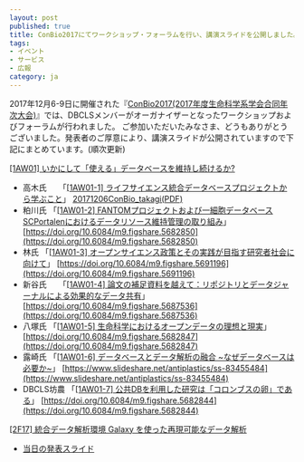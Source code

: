 ```yaml
---
layout: post
published: true
title: ConBio2017にてワークショップ・フォーラムを行い、講演スライドを公開しました。
tags:
- イベント
- サービス
- 広報
category: ja
---
```


2017年12月6-9日に開催された『[ConBio2017(2017年度生命科学系学会合同年次大会)](http://www2.aeplan.co.jp/conbio2017/)』では、DBCLSメンバーがオーガナイザーとなったワークショップおよびフォーラムが行われました。
ご参加いただいたみなさま、どうもありがとうございました。発表者のご厚意により、講演スライドが公開されていますので下記にまとめています。(順次更新)

 

[[1AW01] いかにして「使える」データベースを維持し続けるか?](https://confit.atlas.jp/guide/event/conbio2017/session/1AW01/advanced)

- 高木氏　　「[[1AW01-1] ライフサイエンス統合データベースプロジェクトから学ぶこと](https://confit.atlas.jp/guide/event/conbio2017/subject/1AW01-1/category?cryptoId=)」
[20171206ConBio_takagi(PDF)](http://dbcls.rois.ac.jp/wp-content/uploads/2017/12/20171206ConBio_takagi.pdf)
- 粕川氏 「[[1AW01-2] FANTOMプロジェクトおよび一細胞データベースSCPortalenにおけるデータリソース維持管理の取り組み](https://confit.atlas.jp/guide/event/conbio2017/subject/1AW01-2/category?cryptoId=)」
[https://doi.org/10.6084/m9.figshare.5682850](https://doi.org/10.6084/m9.figshare.5682850)
- 林氏 「[[1AW01-3] オープンサイエンス政策とその実践が目指す研究者社会に向けて](https://confit.atlas.jp/guide/event/conbio2017/subject/1AW01-3/category?cryptoId=)」
[https://doi.org/10.6084/m9.figshare.5691196](https://doi.org/10.6084/m9.figshare.5691196)
- 新谷氏　　「[[1AW01-4] 論文の補足資料を越えて：リポジトリとデータジャーナルによる効果的なデータ共有](https://confit.atlas.jp/guide/event/conbio2017/subject/1AW01-4/category?cryptoId=)」
[https://doi.org/10.6084/m9.figshare.5687536](https://doi.org/10.6084/m9.figshare.5687536)
- 八塚氏 「[[1AW01-5] 生命科学におけるオープンデータの理想と現実](https://confit.atlas.jp/guide/event/conbio2017/subject/1AW01-5/category?cryptoId=)」
[https://doi.org/10.6084/m9.figshare.5682847](https://doi.org/10.6084/m9.figshare.5682847)
- 露崎氏 「[[1AW01-6] データベースとデータ解析の融合 ~なぜデータベースは必要か~](https://confit.atlas.jp/guide/event/conbio2017/subject/1AW01-6/category?cryptoId=)」
[https://www.slideshare.net/antiplastics/ss-83455484](https://www.slideshare.net/antiplastics/ss-83455484)
- DBCLS坊農 「[[1AW01-7] 公共DBを利用した研究は「コロンブスの卵」である](https://confit.atlas.jp/guide/event/conbio2017/subject/1AW01-7/category?cryptoId=)」
[https://doi.org/10.6084/m9.figshare.5682844](https://doi.org/10.6084/m9.figshare.5682844)
 

[[2F17] 統合データ解析環境 Galaxy を使った再現可能なデータ解析](https://confit.atlas.jp/guide/event/conbio2017/session/2F17/advanced)

- [当日の発表スライド](http://wiki.pitagora-galaxy.org/wiki/index.php/ConBio2017)